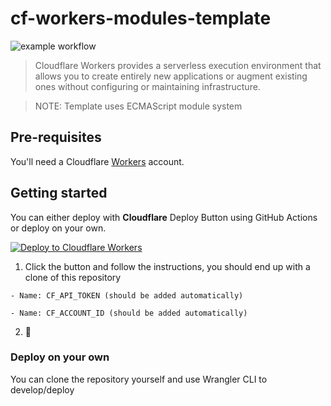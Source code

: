 # cf-workers-modules-template

![example workflow](https://github.com/daliborgogic/cf-workers-modules-template/actions/workflows/deploy.yml/badge.svg)

> Cloudflare Workers provides a serverless execution environment that allows you to create entirely new applications or augment existing ones without configuring or maintaining infrastructure.

> NOTE: Template uses ECMAScript module system 

## Pre-requisites

You'll need a Cloudflare [Workers](https://dash.cloudflare.com/sign-up/workers) account.

## Getting started

You can either deploy with **Cloudflare** Deploy Button using GitHub Actions or deploy on your own.

[![Deploy to Cloudflare Workers](https://deploy.workers.cloudflare.com/button)](https://deploy.workers.cloudflare.com/?url=https://github.com/daliborgogic/cf-workers-modules-template)

1. Click the button and follow the instructions, you should end up with a clone of this repository

```text
- Name: CF_API_TOKEN (should be added automatically)

- Name: CF_ACCOUNT_ID (should be added automatically)
```

2. 🎉

### Deploy on your own

You can clone the repository yourself and use Wrangler CLI to develop/deploy






